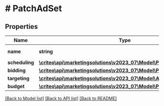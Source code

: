 # # PatchAdSet

## Properties

Name | Type | Description | Notes
------------ | ------------- | ------------- | -------------
**name** | **string** | Name of the ad set | [optional]
**scheduling** | [**\criteo\api\marketingsolutions\v2023_07\Model\PatchAdSetScheduling**](PatchAdSetScheduling.md) |  | [optional]
**bidding** | [**\criteo\api\marketingsolutions\v2023_07\Model\PatchAdSetBidding**](PatchAdSetBidding.md) |  | [optional]
**targeting** | [**\criteo\api\marketingsolutions\v2023_07\Model\AdSetTargeting**](AdSetTargeting.md) |  | [optional]
**budget** | [**\criteo\api\marketingsolutions\v2023_07\Model\PatchAdSetBudget**](PatchAdSetBudget.md) |  | [optional]

[[Back to Model list]](../../README.md#models) [[Back to API list]](../../README.md#endpoints) [[Back to README]](../../README.md)
